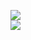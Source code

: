[![](https://img.shields.io/badge/Made%20With-Github%20Spray-lightgrey.svg?style=for-the-badge&logo=github)](https://github.com/Annihil/github-spray#5729)  
[![](https://i.imgur.com/2DrTn0Z.gif)](https://github.com/Annihil/github-spray)